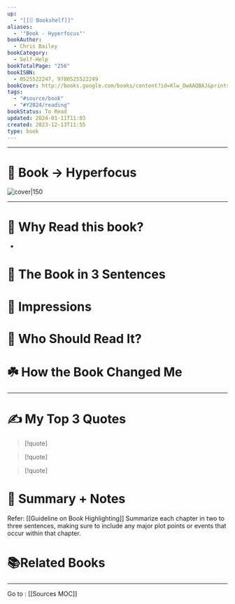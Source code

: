 ```yaml
---
up:
  - "[[🗄️ Bookshelf]]"
aliases:
  - '"Book - Hyperfocus"'
bookAuthor:
  - Chris Bailey
bookCategory:
  - Self-Help
bookTotalPage: "256"
bookISBN:
  - 0525522247, 9780525522249
bookCover: http://books.google.com/books/content?id=Klw_DwAAQBAJ&printsec=frontcover&img=1&zoom=1&edge=curl&source=gbs_api
tags:
  - "#source/book"
  - "#Y2024/reading"
bookStatus: To Read
updated: 2024-01-11T11:03
created: 2023-12-13T11:55
type: book
---
```




--- 
# 📔 Book -> Hyperfocus
![cover|150](http://books.google.com/books/content?id=Klw_DwAAQBAJ&printsec=frontcover&img=1&zoom=1&edge=curl&source=gbs_api)
___

# 🤔 Why Read this book?
- 

# 🚀 The Book in 3 Sentences

# 🎨 Impressions

# 👤 Who Should Read It?

# ☘️ How the Book Changed Me

---
# ✍️ My Top 3 Quotes
> [!quote]

> [!quote]

> [!quote]


# 📒 Summary + Notes
Refer: [[Guideline on Book Highlighting]]
Summarize each chapter in two to three sentences, making sure to include any major plot points or events that occur within that chapter. 

# 📚Related Books

---


Go to : [[Sources MOC]]